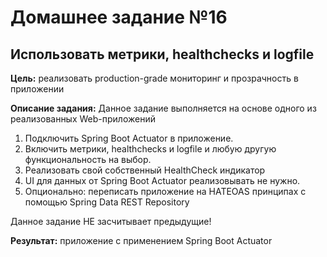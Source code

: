 # Домашнее задание №16
## Использовать метрики, healthchecks и logfile

**Цель:** реализовать production-grade мониторинг и прозрачность в приложении

**Описание задания:**
Данное задание выполняется на основе одного из реализованных Web-приложений
1. Подключить Spring Boot Actuator в приложение.
2. Включить метрики, healthchecks и logfile и любую другую функциональность на выбор.
3. Реализовать свой собственный HealthCheck индикатор
4. UI для данных от Spring Boot Actuator реализовывать не нужно.
5. Опционально: переписать приложение на HATEOAS принципах с помощью Spring Data REST Repository

Данное задание НЕ засчитывает предыдущие!

**Результат:** приложение с применением Spring Boot Actuator